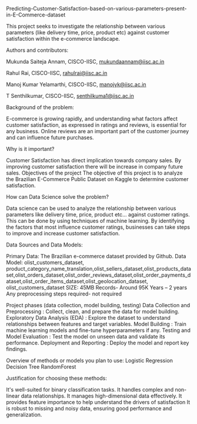 Predicting-Customer-Satisfaction-based-on-various-parameters-present-in-E-Commerce-dataset

This project seeks to investigate the relationship between various parameters (like delivery time, price, product etc) against customer satisfaction within the e-commerce landscape.

Authors and contributors:

Mukunda Saiteja Annam, CISCO-IISC, mukundaannam@iisc.ac.in

Rahul Rai, CISCO-IISC, rahulrai@iisc.ac.in 

Manoj Kumar Yelamarthi, CISCO-IISC, manojyk@iisc.ac.in 

T Senthilkumar, CISCO-IISC, senthilkuma1@iisc.ac.in 

Background of the problem:

E-commerce is growing rapidly, and understanding what factors affect customer satisfaction, as expressed in ratings and reviews, is essential for any business.
Online reviews are an important part of the customer journey and can influence future purchases.

Why is it important?

Customer Satisfaction has direct implication towards company sales. By improving customer satisfaction there will be increase in company future sales.
Objectives of the project
The objective of this project is to analyze the Brazilian E-Commerce Public Dataset on Kaggle to determine customer satisfaction.

How can Data Science solve the problem?

Data science can be used to analyze the relationship between various parameters like delivery time, price, product etc… against customer ratings. This can be done by using techniques of machine learning.
By identifying the factors that most influence customer ratings, businesses can take steps to improve and increase customer satisfaction.


Data Sources and Data Models:

Primary Data: The Brazilian e-commerce dataset provided by Github.
Data Model: olist_customers_dataset, product_category_name_translation,olist_sellers_dataset,olist_products_dataset,olist_orders_dataset,olist_order_reviews_dataset,olist_order_payments_dataset,olist_order_items_dataset,olist_geolocation_dataset, olist_customers_dataset
SIZE: 45MB
Records- Around 95K
Years – 2 years
Any preprocessing steps required- not required

Project phases (data collection, model building, testing) 
Data Collection and Preprocessing : Collect, clean, and prepare the data for model building.
Exploratory Data Analysis (EDA) : Explore the dataset to understand relationships between features and target variables.
Model Building : Train machine learning models and fine-tune hyperparameters if any.
Testing and Model Evaluation : Test the model on unseen data and validate its performance.
Deployment and Reporting : Deploy the model and report key findings.

Overview of methods or models you plan to use:
Logistic Regression
Decision Tree
RandomForest

Justification for choosing these methods:

It's well-suited for binary classification tasks.
It handles complex and non-linear data relationships.
It manages high-dimensional data effectively.
It provides feature importance to help understand the drivers of satisfaction
It is robust to missing and noisy data, ensuring good performance and generalization.





